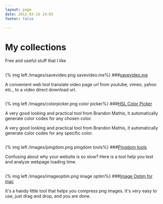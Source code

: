 ```yaml
---
layout: page
date: 2012-03-16 14:03
footer: false

---
```


# My collections


Free and useful stuff that I like 
##  



{% img left /images/savevideo.png savevideo.me%}
###[savevideo.me](http://savevideo.me)

A convenient web tool translate video page url from youtube, vimeo, yahoo etc., to a video direct download url.


## 

{% img left /images/colorpicker.png color picker%}
###[HSL Color Picker](http://hslpicker.com)

A very good looking and practical tool from Brandon Mathis, it automatically generate color codes for any chosen color.

A very good looking and practical tool from Brandon Mathis, it automatically generate color codes for any specific color.



## 

{% img left /images/pingdom.png pingdom tools%}
###[Pingdom tools](http://tools.pingdom.com)


Confusing about why your website is so slow? Here is a tool  help you test and analyze webpage loading time.                                     
                       


## 

{% img left /images/imageoptim.png image optim%}
###[Image Optim for mac](http://imageoptim.com/)

It's a handy little tool that helps you compress png images. It's very easy to use, just drag and drop, and you are done.


